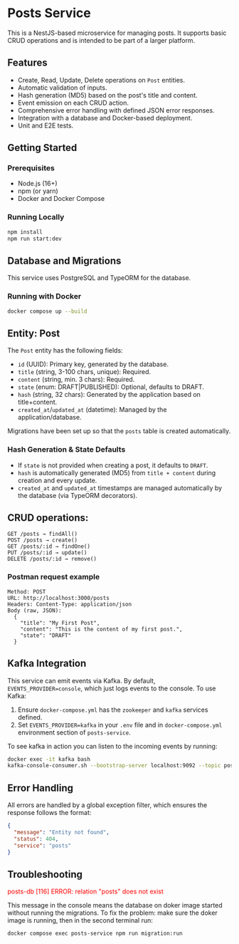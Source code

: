# Posts Service

This is a NestJS-based microservice for managing posts. It supports basic CRUD operations and is intended to be part of a larger platform.

## Features
- Create, Read, Update, Delete operations on `Post` entities.
- Automatic validation of inputs.
- Hash generation (MD5) based on the post's title and content.
- Event emission on each CRUD action.
- Comprehensive error handling with defined JSON error responses.
- Integration with a database and Docker-based deployment.
- Unit and E2E tests.

## Getting Started

### Prerequisites
- Node.js (16+)
- npm (or yarn)
- Docker and Docker Compose

### Running Locally
```bash
npm install
npm run start:dev
```

## Database and Migrations

This service uses PostgreSQL and TypeORM for the database.

### Running with Docker
```bash
docker compose up --build
```

## Entity: Post

The `Post` entity has the following fields:
- `id` (UUID): Primary key, generated by the database.
- `title` (string, 3-100 chars, unique): Required.
- `content` (string, min. 3 chars): Required.
- `state` (enum: DRAFT|PUBLISHED): Optional, defaults to DRAFT.
- `hash` (string, 32 chars): Generated by the application based on title+content.
- `created_at`/`updated_at` (datetime): Managed by the application/database.

Migrations have been set up so that the `posts` table is created automatically.

### Hash Generation & State Defaults
- If `state` is not provided when creating a post, it defaults to `DRAFT`.
- `hash` is automatically generated (MD5) from `title + content` during creation and every update.
- `created_at` and `updated_at` timestamps are managed automatically by the database (via TypeORM decorators).

## CRUD operations:

    GET /posts → findAll()
    POST /posts → create()
    GET /posts/:id → findOne()
    PUT /posts/:id → update()
    DELETE /posts/:id → remove()

### Postman request example
    Method: POST
    URL: http://localhost:3000/posts
    Headers: Content-Type: application/json
    Body (raw, JSON):
      {
        "title": "My First Post",
        "content": "This is the content of my first post.",
        "state": "DRAFT"
      }


## Kafka Integration

This service can emit events via Kafka. By default, `EVENTS_PROVIDER=console`, which just logs events to the console. To use Kafka:

1. Ensure `docker-compose.yml` has the `zookeeper` and `kafka` services defined.
2. Set `EVENTS_PROVIDER=kafka` in your `.env` file and in `docker-compose.yml` environment section of `posts-service`.

To see kafka in action you can listen to the incoming events by running:
```bash
docker exec -it kafka bash
kafka-console-consumer.sh --bootstrap-server localhost:9092 --topic posts_events --from-beginning
```
   
## Error Handling

All errors are handled by a global exception filter, which ensures the response follows the format:
```json
{
  "message": "Entity not found",
  "status": 404,
  "service": "posts"
}
```

## Troubleshooting
<span style="color:red"> posts-db [116] ERROR:  relation "posts" does not exist </span>

   This message in the console means the database on doker image started without running the migrations. To fix the problem: make sure the doker image is running, then in the second terminal run:
```
docker compose exec posts-service npm run migration:run
```

